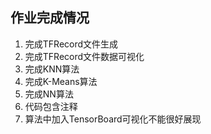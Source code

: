 ## 作业完成情况

1. 完成TFRecord文件生成
2. 完成TFRecord文件数据可视化
3. 完成KNN算法
4. 完成K-Means算法
5. 完成NN算法
6. 代码包含注释
7. 算法中加入TensorBoard可视化不能很好展现
